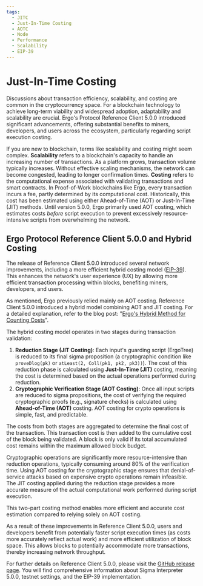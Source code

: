 ```yaml
---
tags:
  - JITC
  - Just-In-Time Costing
  - AOTC
  - Node
  - Performance
  - Scalability
  - EIP-39
---
```


# Just-In-Time Costing

Discussions about transaction efficiency, scalability, and costing are common in the cryptocurrency space. For a blockchain technology to achieve long-term viability and widespread adoption, adaptability and scalability are crucial. Ergo's Protocol Reference Client 5.0.0 introduced significant advancements, offering substantial benefits to miners, developers, and users across the ecosystem, particularly regarding script execution costing.

If you are new to blockchain, terms like scalability and costing might seem complex. **Scalability** refers to a blockchain's capacity to handle an increasing number of transactions. As a platform grows, transaction volume typically increases. Without effective scaling mechanisms, the network can become congested, leading to longer confirmation times. **Costing** refers to the computational expense associated with validating transactions and smart contracts. In Proof-of-Work blockchains like Ergo, every transaction incurs a fee, partly determined by its computational cost. Historically, this cost has been estimated using either Ahead-of-Time (AOT) or Just-In-Time (JIT) methods. Until version 5.0.0, Ergo primarily used AOT costing, which estimates costs *before* script execution to prevent excessively resource-intensive scripts from overwhelming the network.

## Ergo Protocol Reference Client 5.0.0 and Hybrid Costing

The release of Reference Client 5.0.0 introduced several network improvements, including a more efficient hybrid costing model ([EIP-39](https://github.com/ergoplatform/eips/pull/79)). This enhances the network's user experience (UX) by allowing more efficient transaction processing within blocks, benefiting miners, developers, and users.

As mentioned, Ergo previously relied mainly on AOT costing. Reference Client 5.0.0 introduced a hybrid model combining AOT and JIT costing. For a detailed explanation, refer to the blog post: "[Ergo's Hybrid Method for Counting Costs](https://ergoplatform.org/en/blog/2022-02-09-ergos-hybrid-method-for-counting-costs/)".

The hybrid costing model operates in two stages during transaction validation:

1.  **Reduction Stage (JIT Costing)**: Each input's guarding script (ErgoTree) is reduced to its final sigma proposition (a cryptographic condition like `proveDlog(pk)` or `atLeast(2, Coll(pk1, pk2, pk3))`). The cost of this reduction phase is calculated using **Just-In-Time (JIT)** costing, meaning the cost is determined based on the actual operations performed during reduction.
2.  **Cryptographic Verification Stage (AOT Costing)**: Once all input scripts are reduced to sigma propositions, the cost of verifying the required cryptographic proofs (e.g., signature checks) is calculated using **Ahead-of-Time (AOT)** costing. AOT costing for crypto operations is simple, fast, and predictable.

The costs from both stages are aggregated to determine the final cost of the transaction. This transaction cost is then added to the cumulative cost of the block being validated. A block is only valid if its total accumulated cost remains within the maximum allowed block budget.

Cryptographic operations are significantly more resource-intensive than reduction operations, typically consuming around 80% of the verification time. Using AOT costing for the cryptographic stage ensures that denial-of-service attacks based on expensive crypto operations remain infeasible. The JIT costing applied during the reduction stage provides a more accurate measure of the actual computational work performed during script execution.

This two-part costing method enables more efficient and accurate cost estimation compared to relying solely on AOT costing.

As a result of these improvements in Reference Client 5.0.0, users and developers benefit from potentially faster script execution times (as costs more accurately reflect actual work) and more efficient utilization of block space. This allows blocks to potentially accommodate more transactions, thereby increasing network throughput.

For further details on Reference Client 5.0.0, please visit the [GitHub release page](https://github.com/ergoplatform/ergo/releases/tag/v5.0.0). You will find comprehensive information about Sigma Interpreter 5.0.0, testnet settings, and the EIP-39 implementation.
